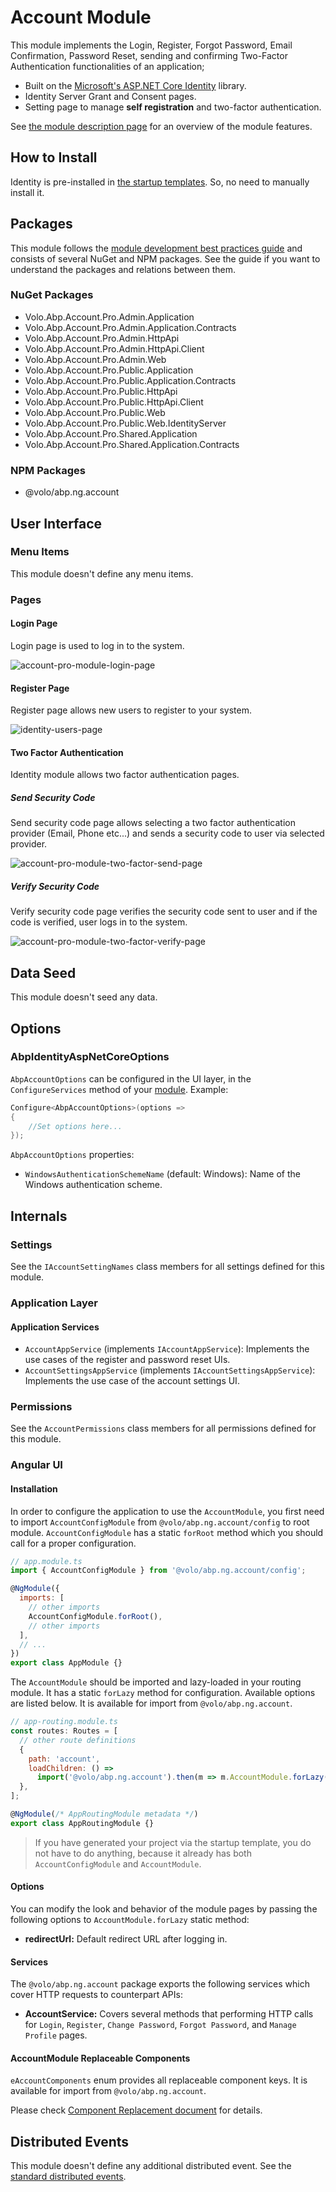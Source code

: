 # Account Module

This module implements the Login, Register, Forgot Password, Email Confirmation, Password Reset, sending and confirming Two-Factor Authentication functionalities of an application;

* Built on the [Microsoft's ASP.NET Core Identity](https://docs.microsoft.com/en-us/aspnet/core/security/authentication/identity) library.
* Identity Server Grant and Consent pages.
* Setting page to manage **self registration** and two-factor authentication.

See [the module description page](https://commercial.abp.io/modules/Volo.Identity.Pro) for an overview of the module features.

## How to Install

Identity is pre-installed in [the startup templates](../Startup-Templates/Index). So, no need to manually install it.

## Packages

This module follows the [module development best practices guide](https://docs.abp.io/en/abp/latest/Best-Practices/Index) and consists of several NuGet and NPM packages. See the guide if you want to understand the packages and relations between them.

### NuGet Packages

* Volo.Abp.Account.Pro.Admin.Application
* Volo.Abp.Account.Pro.Admin.Application.Contracts
* Volo.Abp.Account.Pro.Admin.HttpApi
* Volo.Abp.Account.Pro.Admin.HttpApi.Client
* Volo.Abp.Account.Pro.Admin.Web
* Volo.Abp.Account.Pro.Public.Application
* Volo.Abp.Account.Pro.Public.Application.Contracts
* Volo.Abp.Account.Pro.Public.HttpApi
* Volo.Abp.Account.Pro.Public.HttpApi.Client
* Volo.Abp.Account.Pro.Public.Web
* Volo.Abp.Account.Pro.Public.Web.IdentityServer
* Volo.Abp.Account.Pro.Shared.Application
* Volo.Abp.Account.Pro.Shared.Application.Contracts

### NPM Packages

* @volo/abp.ng.account

## User Interface

### Menu Items

This module doesn't define any menu items.

### Pages

#### Login Page

Login page is used to log in to the system.

![account-pro-module-login-page](../images/account-pro-module-login-page.png)

#### Register Page

Register page allows new users to register to your system.

![identity-users-page](../images/account-pro-module-register-page.png)

#### Two Factor Authentication

Identity module allows two factor authentication pages.

##### Send Security Code

Send security code page allows selecting a two factor authentication provider (Email, Phone etc...) and sends a security code to user via selected provider.

![account-pro-module-two-factor-send-page](../images/account-pro-module-two-factor-send-page.png)

##### Verify Security Code

Verify security code page verifies the security code sent to user and if the code is verified, user logs in to the system.

![account-pro-module-two-factor-verify-page](../images/account-pro-module-two-factor-verify-page.png)

## Data Seed

This module doesn't seed any data.

## Options

### AbpIdentityAspNetCoreOptions

`AbpAccountOptions` can be configured in the UI layer, in the `ConfigureServices` method of your [module](https://docs.abp.io/en/abp/latest/Module-Development-Basics). Example:

````csharp
Configure<AbpAccountOptions>(options =>
{
    //Set options here...
});
````

`AbpAccountOptions` properties:

* `WindowsAuthenticationSchemeName` (default: Windows): Name of the Windows authentication scheme.

## Internals

### Settings

See the `IAccountSettingNames` class members for all settings defined for this module.

### Application Layer

#### Application Services

* `AccountAppService` (implements `IAccountAppService`): Implements the use cases of the register and password reset UIs.
* `AccountSettingsAppService` (implements `IAccountSettingsAppService`):  Implements the use case of the account settings UI.

### Permissions

See the `AccountPermissions` class members for all permissions defined for this module.


### Angular UI

#### Installation

In order to configure the application to use the `AccountModule`, you first need to import `AccountConfigModule` from `@volo/abp.ng.account/config` to root module. `AccountConfigModule` has a static `forRoot` method which you should call for a proper configuration.

```js
// app.module.ts
import { AccountConfigModule } from '@volo/abp.ng.account/config';

@NgModule({
  imports: [
    // other imports
    AccountConfigModule.forRoot(),
    // other imports
  ],
  // ...
})
export class AppModule {}
```

The `AccountModule` should be imported and lazy-loaded in your routing module. It has a static `forLazy` method for configuration. Available options are listed below. It is available for import from `@volo/abp.ng.account`.

```js
// app-routing.module.ts
const routes: Routes = [
  // other route definitions
  {
    path: 'account',
    loadChildren: () =>
      import('@volo/abp.ng.account').then(m => m.AccountModule.forLazy(/* options here */)),
  },
];

@NgModule(/* AppRoutingModule metadata */)
export class AppRoutingModule {}
```

> If you have generated your project via the startup template, you do not have to do anything, because it already has both `AccountConfigModule` and `AccountModule`.

<h4 id="h-account-module-options">Options</h4>

You can modify the look and behavior of the module pages by passing the following options to `AccountModule.forLazy` static method:

- **redirectUrl:** Default redirect URL after logging in.

#### Services

The `@volo/abp.ng.account` package exports the following services which cover HTTP requests to counterpart APIs:

- **AccountService:** Covers several methods that performing HTTP calls for `Login`, `Register`, `Change Password`, `Forgot Password`, and `Manage Profile` pages.


#### AccountModule Replaceable Components

`eAccountComponents` enum provides all replaceable component keys. It is available for import from `@volo/abp.ng.account`.

Please check [Component Replacement document](https://docs.abp.io/en/abp/latest/UI/Angular/Component-Replacement) for details.

## Distributed Events

This module doesn't define any additional distributed event. See the [standard distributed events](https://docs.abp.io/en/abp/latest/Distributed-Event-Bus).